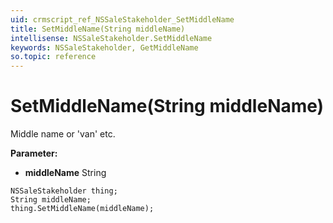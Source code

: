 ```yaml
---
uid: crmscript_ref_NSSaleStakeholder_SetMiddleName
title: SetMiddleName(String middleName)
intellisense: NSSaleStakeholder.SetMiddleName
keywords: NSSaleStakeholder, GetMiddleName
so.topic: reference
---
```


# SetMiddleName(String middleName)

Middle name or 'van' etc.

**Parameter:** 
* **middleName** String

```crmscript
NSSaleStakeholder thing;
String middleName;
thing.SetMiddleName(middleName);
```

